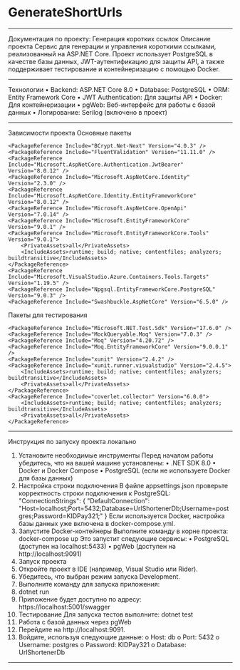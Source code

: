 # GenerateShortUrls
________________________________________
Документация по проекту: Генерация коротких ссылок
Описание проекта
Сервис для генерации и управления короткими ссылками, реализованный на ASP.NET Core. Проект использует PostgreSQL в качестве базы данных, JWT-аутентификацию для защиты API, а также поддерживает тестирование и контейнеризацию с помощью Docker.
________________________________________
Технологии
•	Backend: ASP.NET Core 8.0
•	Database: PostgreSQL
•	ORM: Entity Framework Core
•	JWT Authentication: Для защиты API
•	Docker: Для контейнеризации
•	pgWeb: Веб-интерфейс для работы с базой данных
•	Логирование: Serilog (включено в проект)
________________________________________
Зависимости проекта
Основные пакеты

    <PackageReference Include="BCrypt.Net-Next" Version="4.0.3" />
    <PackageReference Include="FluentValidation" Version="11.11.0" />
    <PackageReference Include="Microsoft.AspNetCore.Authentication.JwtBearer" Version="8.0.12" />
    <PackageReference Include="Microsoft.AspNetCore.Identity" Version="2.3.0" />
    <PackageReference Include="Microsoft.AspNetCore.Identity.EntityFrameworkCore" Version="8.0.12" />
    <PackageReference Include="Microsoft.AspNetCore.OpenApi" Version="7.0.14" />
    <PackageReference Include="Microsoft.EntityFrameworkCore" Version="9.0.1" />
    <PackageReference Include="Microsoft.EntityFrameworkCore.Tools" Version="9.0.1">
        <PrivateAssets>all</PrivateAssets>
        <IncludeAssets>runtime; build; native; contentfiles; analyzers; buildtransitive</IncludeAssets>
    </PackageReference>
    <PackageReference Include="Microsoft.VisualStudio.Azure.Containers.Tools.Targets" Version="1.19.5" />
    <PackageReference Include="Npgsql.EntityFrameworkCore.PostgreSQL" Version="9.0.3" />
    <PackageReference Include="Swashbuckle.AspNetCore" Version="6.5.0" />

Пакеты для тестирования

    <PackageReference Include="Microsoft.NET.Test.Sdk" Version="17.6.0" />
    <PackageReference Include="MockQueryable.Moq" Version="7.0.3" />
    <PackageReference Include="Moq" Version="4.20.72" />
    <PackageReference Include="Moq.EntityFrameworkCore" Version="9.0.0.1" />
    <PackageReference Include="xunit" Version="2.4.2" />
    <PackageReference Include="xunit.runner.visualstudio" Version="2.4.5">
        <IncludeAssets>runtime; build; native; contentfiles; analyzers; buildtransitive</IncludeAssets>
        <PrivateAssets>all</PrivateAssets>
    </PackageReference>
    <PackageReference Include="coverlet.collector" Version="6.0.0">
        <IncludeAssets>runtime; build; native; contentfiles; analyzers; buildtransitive</IncludeAssets>
        <PrivateAssets>all</PrivateAssets>
    </PackageReference>

________________________________________
Инструкция по запуску проекта локально
1. Установите необходимые инструменты
Перед началом работы убедитесь, что на вашей машине установлены:
•	.NET SDK 8.0
•	Docker и Docker Compose
•	PostgreSQL (если не используете Docker для базы данных)
2. Настройка строки подключения
В файле appsettings.json проверьте корректность строки подключения к PostgreSQL:
"ConnectionStrings": {
    "DefaultConnection": "Host=localhost;Port=5432;Database=UrlShortenerDb;Username=postgres;Password=KIDPay321;"
}
Если используется Docker, настройка базы данных уже включена в docker-compose.yml.
3. Запустите Docker-контейнеры
Выполните команду в корне проекта:
docker-compose up
Это запустит следующие сервисы:
•	PostgreSQL (доступен на localhost:5433)
•	pgWeb (доступен на http://localhost:9091)
4. Запуск проекта
1.	Откройте проект в IDE (например, Visual Studio или Rider).
2.	Убедитесь, что выбран режим запуска Development.
3.	Выполните команду для запуска приложения: 
4.	dotnet run
5.	Приложение будет доступно по адресу:
https://localhost:5001/swagger
5. Тестирование
Для запуска тестов выполните:
dotnet test
6. Работа с базой данных через pgWeb
1.	Перейдите на http://localhost:9091.
2.	Войдите, используя следующие данные: 
o	Host: db
o	Port: 5432
o	Username: postgres
o	Password: KIDPay321
o	Database: UrlShortenerDb
________________________________________

